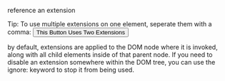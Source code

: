 reference an extension

Tip: To use multiple extensions on one element, seperate them with a comma:
  <button hx-post="/example" hx-ext="debug, json-enc">This Button Uses Two Extensions</button>

by default, extensions are applied to the DOM node where it is invoked, along with all child elements inside of that parent node. If you need to disable an extension somewhere within the DOM tree, you can use the ignore: keyword to stop it from being used.



